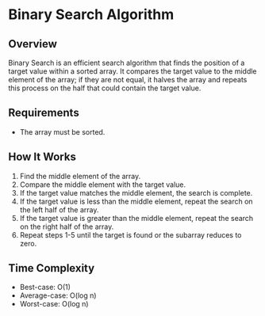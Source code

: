 # Binary Search Algorithm

## Overview
Binary Search is an efficient search algorithm that finds the position of a target value within a sorted array. It compares the target value to the middle element of the array; if they are not equal, it halves the array and repeats this process on the half that could contain the target value.

## Requirements
- The array must be sorted.

## How It Works
1. Find the middle element of the array.
2. Compare the middle element with the target value.
3. If the target value matches the middle element, the search is complete.
4. If the target value is less than the middle element, repeat the search on the left half of the array.
5. If the target value is greater than the middle element, repeat the search on the right half of the array.
6. Repeat steps 1-5 until the target is found or the subarray reduces to zero.

## Time Complexity
- Best-case: O(1)
- Average-case: O(log n)
- Worst-case: O(log n)


